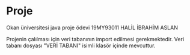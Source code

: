 # Proje
Okan üniversitesi java proje ödevi
19MY93011
HALİL İBRAHİM ASLAN

Projenin çalılması için veri tabanının import edilmesi gerekmektedir. Veri tabanı dosyası "VERİ TABANI" isimli klasör içinde mevcuttur.

